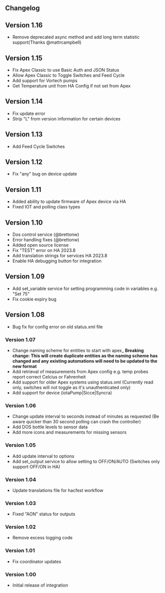 ## **Changelog**
## Version 1.16
- Remove deprecated async method and add long term statistic support(Thanks @mattrcampbell) 
## Version 1.15
 - Fix Apex Classic to use Basic Auth and JSON Status
 - Allow Apex Classic to Toggle Switches and Feed Cycle
 - Add support for Vortech pumps
 - Get Temperature unit from HA Config if not set from Apex
## Version 1.14
- Fix update error
- Strip "L" from version information for certain devices
## Version 1.13
- Add Feed Cycle Switches
## Version 1.12
- Fix "any" bug on device update
## Version 1.11
- Added ability to update firmware of Apex device via HA
- Fixed IOT and polling class types

## Version 1.10
- Dos control service (@brettonw)
- Error handling fixes (@brettonw)
- Added open source license
- Fix "TEST" error on HA 2023.8
- Add translation strings for services HA 2023.8
- Enable HA debugging button for integration

## Version 1.09

- Add set_variable service for setting programming code in variables e.g. "Set 75" 
- Fix cookie expiry bug

## Version 1.08

- Bug fix for config error on old status.xml file

### Version 1.07

- Change naming scheme for entities to start with apex\_ **Breaking change: This will create duplicate entities as the naming scheme has changed and any existing automations will need to be updated to the new format**
- Add retrieval of measurements from Apex config e.g. temp probes report correct Celcius or Fahrenheit
- Add support for older Apex systems using status.xml (Currently read only, switches will not toggle as it's unauthenticated only)
- Add support for device (iotaPump|Sicce|Syncra)

### Version 1.06

- Change update interval to seconds instead of minutes as requested (Be aware quicker than 30 second polling can crash the controller)
- Add DOS bottle levels to sensor data
- Add more icons and measurements for missing sensors

### Version 1.05

- Add update interval to options
- Add set_output service to allow setting to OFF/ON/AUTO (Switches only support OFF/ON in HA)

### Version 1.04

- Update translations file for hacfest workflow

### Version 1.03

- Fixed "AON" status for outputs

### Version 1.02

- Remove excess logging code

### Version 1.01

- Fix coordinator updates

### Version 1.00

- Initial release of integration

